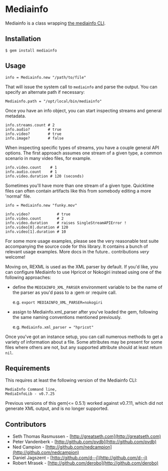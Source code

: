# Mediainfo

Mediainfo is a class wrapping [the mediainfo CLI](http://mediainfo.sourceforge.net).

## Installation
    
    $ gem install mediainfo
    
## Usage
    
    info = Mediainfo.new "/path/to/file"
    
That will issue the system call to `mediainfo` and parse the output. 
You can specify an alternate path if necessary:
    
    Mediainfo.path = "/opt/local/bin/mediainfo"
    
Once you have an info object, you can start inspecting streams and general metadata.
    
    info.streams.count # 2
    info.audio?        # true
    info.video?        # true
    info.image?        # false
    
When inspecting specific types of streams, you have a couple general API options. The 
first approach assumes one stream of a given type, a common scenario in many video files, 
for example.
    
    info.video.count    # 1
    info.audio.count    # 1
    info.video.duration # 120 (seconds)
    
Sometimes you'll have more than one stream of a given type. Quicktime files can often 
contain artifacts like this from somebody editing a more 'normal' file.
    
    info = Mediainfo.new "funky.mov"
    
    info.video?            # true
    info.video.count       # 2
    info.video.duration    # raises SingleStreamAPIError !
    info.video[0].duration # 120
    info.video[1].duration # 10
    
For some more usage examples, please see the very reasonable test suite accompanying the source code 
for this library. It contains a bunch of relevant usage examples. More docs in the future.. contributions 
*very* welcome!

Moving on, REXML is used as the XML parser by default. If you'd like, you can 
configure Mediainfo to use Hpricot or Nokogiri instead using one of 
the following approaches:

  * define the `MEDIAINFO_XML_PARSER` environment variable to be the 
    name of the parser as you'd pass to a :gem or :require call. 
    
    e.g. `export MEDIAINFO_XML_PARSER=nokogiri`
    
  * assign to Mediainfo.xml_parser after you've loaded the gem, 
    following the same naming conventions mentioned previously.
    
    e.g. `Mediainfo.xml_parser = "hpricot"`
    

Once you've got an instance setup, you can call numerous methods to get 
a variety of information about a file. Some attributes may be present 
for some files where others are not, but any supported attribute 
should at least return `nil`.

## Requirements

This requires at least the following version of the Mediainfo CLI:
  
    MediaInfo Command line,
    MediaInfoLib - v0.7.25
  
Previous versions of this gem(<= 0.5.1) worked against v0.7.11, which did not 
generate XML output, and is no longer supported.

## Contributors

* Seth Thomas Rasmussen - [http://greatseth.com](http://greatseth.com)
* Peter Vandenberk      - [http://github.com/pvdb](http://github.com/pvdb)
* Ned Campion           - [http://github.com/nedcampion](http://github.com/nedcampion)
* Daniel Jagszent       - [http://github.com/d--j](http://github.com/d--j)
* Robert Mrasek         - [http://github.com/derobo](http://github.com/derobo)
